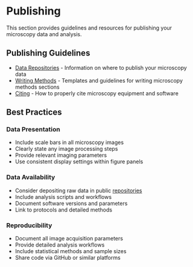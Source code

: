 # Publishing

This section provides guidelines and resources for publishing your microscopy data and analysis.

## Publishing Guidelines
- [Data Repositories](sh) - Information on where to publish your microscopy data
- [Writing Methods](methods.md) - Templates and guidelines for writing microscopy methods sections
- [Citing](citing.md) - How to properly cite microscopy equipment and software

## Best Practices

### Data Presentation
- Include scale bars in all microscopy images
- Clearly state any image processing steps
- Provide relevant imaging parameters
- Use consistent display settings within figure panels

### Data Availability
- Consider depositing raw data in public [repositories](sharing_data.md)
- Include analysis scripts and workflows
- Document software versions and parameters
- Link to protocols and detailed methods

### Reproducibility
- Document all image acquisition parameters
- Provide detailed analysis workflows
- Include statistical methods and sample sizes
- Share code via GitHub or similar platforms